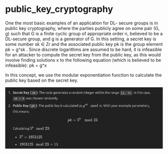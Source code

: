 # public_key_cryptography

One the most basic examples of an application for DL-
secure groups is in public key cryptography, where the parties publicly agree on some pair
(G, g) such that G is a finite cyclic group of appropriate order n, believed to be a DL-secure
group, and g is a generator of G.
In this setting, a secret key is some number sk ∈ Zr and the associated public key pk is the
group element pk = g^sk . Since discrete logarithms are assumed to be hard, it is infeasible for an
attacker to compute the secret key from the public key, as this would involve finding solutions
x to the following equation (which is believed to be infeasible):
pk = g^x

In this concept, we use the modular exponentiation function to calculate the public key based on the secret key.


![alt text](image.png)